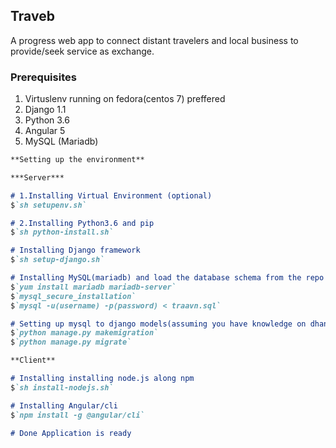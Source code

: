## Traveb

A progress web app to connect distant travelers and local business to provide/seek service as exchange.

### Prerequisites
1. Virtuslenv running on fedora(centos 7) preffered
2. Django 1.1
3. Python 3.6
4. Angular 5
5. MySQL (Mariadb)

```markdown
**Setting up the environment**

***Server***

# 1.Installing Virtual Environment (optional)
$`sh setupenv.sh`

# 2.Installing Python3.6 and pip
$`sh python-install.sh`

# Installing Django framework
$`sh setup-django.sh`

# Installing MySQL(mariadb) and load the database schema from the repo
$`yum install mariadb mariadb-server`
$`mysql_secure_installation`
$`mysql -u(username) -p(password) < traavn.sql`

# Setting up mysql to django models(assuming you have knowledge on dhango manage functionalities)
$`python manage.py makemigration`
$`python manage.py migrate`

**Client**

# Installing installing node.js along npm
$`sh install-nodejs.sh`

# Installing Angular/cli
$`npm install -g @angular/cli`

# Done Application is ready
